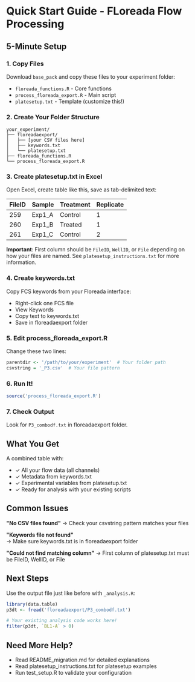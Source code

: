# Quick Start Guide - FLoreada Flow Processing

## 5-Minute Setup

### 1. Copy Files
Download `base_pack` and copy these files to your experiment folder:
- `floreada_functions.R` - Core functions
- `process_floreada_export.R` - Main script  
- `platesetup.txt` - Template (customize this!)

### 2. Create Your Folder Structure
```
your_experiment/
├── floreadaexport/
│   ├── [your CSV files here]
│   ├── keywords.txt
│   └── platesetup.txt
├── floreada_functions.R
└── process_floreada_export.R
```

### 3. Create platesetup.txt in Excel

Open Excel, create table like this, save as tab-delimited text:

| FileID | Sample | Treatment | Replicate |
|--------|--------|-----------|-----------|
| 259    | Exp1_A | Control   | 1         |
| 260    | Exp1_B | Treated   | 1         |
| 261    | Exp1_C | Control   | 2         |

**Important**: First column should be `FileID`, `WellID`, or `File` depending on how your files are named. See `platesetup_instructions.txt` for more information.

### 4. Create keywords.txt

Copy FCS keywords from your Floreada interface: 
- Right-click one FCS file
- View Keywords
- Copy text to keywords.txt
- Save in floreadaexport folder

### 5. Edit process_floreada_export.R

Change these two lines:
```r
parentdir <- '/path/to/your/experiment'  # Your folder path
csvstring = '_P3.csv'  # Your file pattern
```

### 6. Run It!
```r
source('process_floreada_export.R')
```

### 7. Check Output
Look for `P3_combodf.txt` in floreadaexport folder.

## What You Get

A combined table with:
- ✓ All your flow data (all channels)
- ✓ Metadata from keywords.txt
- ✓ Experimental variables from platesetup.txt
- ✓ Ready for analysis with your existing scripts

## Common Issues

**"No CSV files found"**
→ Check your csvstring pattern matches your files

**"Keywords file not found"**  
→ Make sure keywords.txt is in floreadaexport folder

**"Could not find matching column"**
→ First column of platesetup.txt must be FileID, WellID, or File

## Next Steps

Use the output file just like before with `_analysis.R`:
```r
library(data.table)
p3dt <- fread('floreadaexport/P3_combodf.txt')

# Your existing analysis code works here!
filter(p3dt, `BL1-A` > 0)
```

## Need More Help?
- Read README_migration.md for detailed explanations
- Read platesetup_instructions.txt for platesetup examples
- Run test_setup.R to validate your configuration
